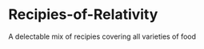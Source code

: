 Recipies-of-Relativity
======================

A delectable mix of recipies covering all varieties of food
